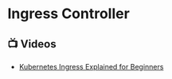 # Ingress Controller

## 📺 Videos
- [Kubernetes Ingress Explained for Beginners](https://www.youtube.com/watch?v=izWCkcJAzBw)